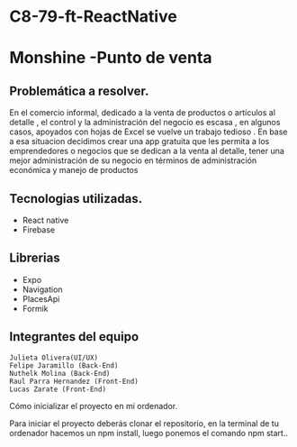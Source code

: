 # C8-79-ft-ReactNative
# Monshine -Punto de venta 
## Problemática a resolver.

En el comercio informal, dedicado a la venta de
productos o artículos al detalle , el control
y la administración del negocio es escasa , en
algunos casos, apoyados con hojas de Excel se vuelve un trabajo tedioso .
En base a esa situacion decidimos crear una app gratuita que les permita a los
emprendedores o negocios que se dedican a la
venta al detalle, tener una mejor administración
de su negocio en términos de administración
económica y manejo de productos


## Tecnologias utilizadas.

- React native 
- Firebase 

## Librerias

- Expo
- Navigation
- PlacesApi
- Formik

## Integrantes del equipo

    Julieta Olivera(UI/UX)
    Felipe Jaramillo (Back-End)
    Nuthelk Molina (Back-End)
    Raul Parra Hernandez (Front-End)
    Lucas Zarate (Front-End)


Cómo inicializar el proyecto en mi ordenador.

Para iniciar el proyecto deberás clonar el repositorio, en la terminal de tu ordenador hacemos un npm install, luego  ponemos el comando npm start.. 
